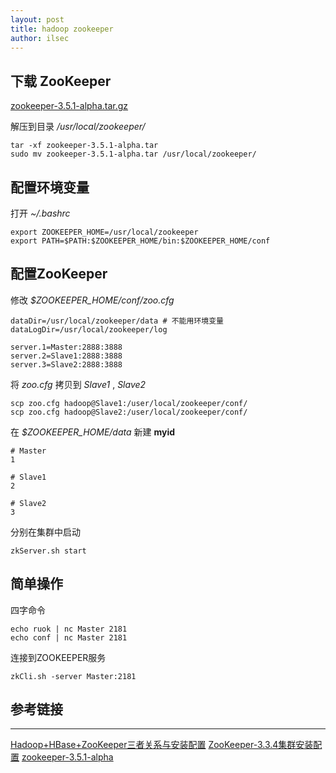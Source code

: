 ```yaml
---
layout: post
title: hadoop zookeeper
author: ilsec
---
```


## 下载 ZooKeeper

[zookeeper-3.5.1-alpha.tar.gz](http://apache.fayea.com/zookeeper/zookeeper-3.5.1-alpha/zookeeper-3.5.1-alpha.tar.gz)

解压到目录 */usr/local/zookeeper/*

```
tar -xf zookeeper-3.5.1-alpha.tar
sudo mv zookeeper-3.5.1-alpha.tar /usr/local/zookeeper/
```

## 配置环境变量

打开 *~/.bashrc*

```
export ZOOKEEPER_HOME=/usr/local/zookeeper
export PATH=$PATH:$ZOOKEEPER_HOME/bin:$ZOOKEEPER_HOME/conf
```

## 配置ZooKeeper

修改 *$ZOOKEEPER_HOME/conf/zoo.cfg*

```
dataDir=/usr/local/zookeeper/data # 不能用环境变量
dataLogDir=/usr/local/zookeeper/log

server.1=Master:2888:3888
server.2=Slave1:2888:3888
server.3=Slave2:2888:3888
```

将 *zoo.cfg* 拷贝到 *Slave1* , *Slave2*

```
scp zoo.cfg hadoop@Slave1:/user/local/zookeeper/conf/
scp zoo.cfg hadoop@Slave2:/user/local/zookeeper/conf/
```

在 *$ZOOKEEPER_HOME/data* 新建 **myid**

```
# Master
1

# Slave1
2

# Slave2
3
```

分别在集群中启动

```
zkServer.sh start
```

## 简单操作

四字命令

```
echo ruok | nc Master 2181
echo conf | nc Master 2181
```

连接到ZOOKEEPER服务

```
zkCli.sh -server Master:2181
```


## 参考链接
---

[Hadoop+HBase+ZooKeeper三者关系与安装配置](http://edu.dataguru.cn/thread-241488-1-1.html)
[ZooKeeper-3.3.4集群安装配置](http://blog.csdn.net/shirdrn/article/details/7183503)
[zookeeper-3.5.1-alpha](http://zookeeper.apache.org/doc/r3.5.1-alpha/zookeeperStarted.html)
